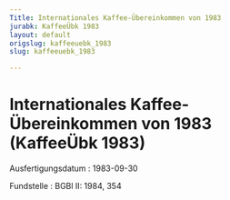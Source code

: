 ```yaml
---
Title: Internationales Kaffee-Übereinkommen von 1983
jurabk: KaffeeÜbk 1983
layout: default
origslug: kaffeeuebk_1983
slug: kaffeeuebk_1983

---
```


# Internationales Kaffee-Übereinkommen von 1983 (KaffeeÜbk 1983)

Ausfertigungsdatum
:   1983-09-30

Fundstelle
:   BGBl II: 1984, 354

